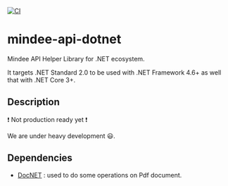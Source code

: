 [![CI](https://github.com/mindee/mindee-api-dotnet/actions/workflows/dotnet.yml/badge.svg)](https://github.com/mindee/mindee-api-dotnet/actions/workflows/dotnet.yml)

# mindee-api-dotnet
Mindee API Helper Library for .NET ecosystem.

It targets .NET Standard 2.0 to be used with .NET Framework 4.6+ as well that with .NET Core 3+.

## Description
:exclamation: Not production ready yet :exclamation:

We are under heavy development :smiley:.

## Dependencies
- [DocNET](https://github.com/GowenGit/docnet) : used to do some operations on Pdf document.
